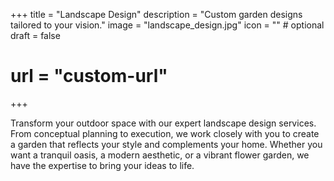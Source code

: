 +++
title = "Landscape Design"
description = "Custom garden designs tailored to your vision."
image = "landscape_design.jpg"
icon = "" # optional
draft = false

# url = "custom-url"
+++

Transform your outdoor space with our expert landscape design services. From conceptual planning to execution, we work closely with you to create a garden that reflects your style and complements your home. Whether you want a tranquil oasis, a modern aesthetic, or a vibrant flower garden, we have the expertise to bring your ideas to life.
